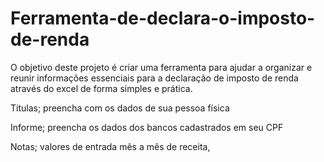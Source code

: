 # Ferramenta-de-declara-o-imposto-de-renda
O objetivo deste projeto é criar uma ferramenta para ajudar a organizar e reunir informações essenciais para a declaração de imposto de renda através do excel de forma simples e prática.

Títulas; preencha com os dados de sua pessoa física

Informe; preencha os dados dos bancos cadastrados em seu CPF

Notas; valores de entrada mês a mês de receita,
